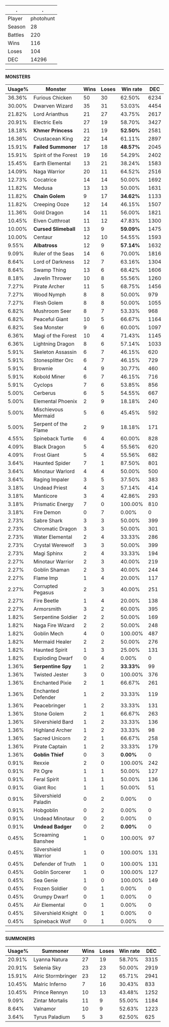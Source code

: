 .|.
|-|-
Player|photohunt
Season|28
Battles|220
Wins|116
Loses|104
DEC|14296

---
**MONSTERS**

Usage%|Monster|Wins|Loses|Win rate|DEC|
-|-|-|-|-|-|
36.36%|Furious Chicken|50|30|62.50%|6234|
30.00%|Dwarven Wizard|35|31|53.03%|4454|
21.82%|Lord Arianthus|21|27|43.75%|2617|
20.91%|Electric Eels|27|19|58.70%|3427|
18.18%|**Khmer Princess**|21|19|**52.50%**|2581|
16.36%|Crustacean King|22|14|61.11%|2897|
15.91%|**Failed Summoner**|17|18|**48.57%**|2045|
15.91%|Spirit of the Forest|19|16|54.29%|2402|
15.45%|Earth Elemental|13|21|38.24%|1583|
14.09%|Naga Warrior|20|11|64.52%|2516|
12.73%|Cocatrice|14|14|50.00%|1692|
11.82%|Medusa|13|13|50.00%|1631|
11.82%|**Chain Golem**|9|17|**34.62%**|1133|
11.82%|Creeping Ooze|12|14|46.15%|1507|
11.36%|Gold Dragon|14|11|56.00%|1821|
10.45%|Elven Cutthroat|11|12|47.83%|1300|
10.00%|**Cursed Slimeball**|13|9|**59.09%**|1475|
10.00%|Centaur|12|10|54.55%|1593|
9.55%|**Albatross**|12|9|**57.14%**|1632|
9.09%|Ruler of the Seas|14|6|70.00%|1816|
8.64%|Lord of Darkness|12|7|63.16%|1304|
8.64%|Swamp Thing|13|6|68.42%|1606|
8.18%|Javelin Thrower|10|8|55.56%|1260|
7.27%|Pirate Archer|11|5|68.75%|1456|
7.27%|Wood Nymph|8|8|50.00%|979|
7.27%|Flesh Golem|8|8|50.00%|1055|
6.82%|Mushroom Seer|8|7|53.33%|968|
6.82%|Peaceful Giant|10|5|66.67%|1164|
6.82%|Sea Monster|9|6|60.00%|1097|
6.36%|Magi of the Forest|10|4|71.43%|1145|
6.36%|Lightning Dragon|8|6|57.14%|1033|
5.91%|Skeleton Assassin|6|7|46.15%|620|
5.91%|Stonesplitter Orc|6|7|46.15%|729|
5.91%|Brownie|4|9|30.77%|460|
5.91%|Kobold Miner|6|7|46.15%|716|
5.91%|Cyclops|7|6|53.85%|856|
5.00%|Cerberus|6|5|54.55%|667|
5.00%|Elemental Phoenix|2|9|18.18%|240|
5.00%|Mischievous Mermaid|5|6|45.45%|592|
5.00%|Serpent of the Flame|2|9|18.18%|171|
4.55%|Spineback Turtle|6|4|60.00%|828|
4.09%|Black Dragon|5|4|55.56%|620|
4.09%|Frost Giant|5|4|55.56%|682|
3.64%|Haunted Spider|7|1|87.50%|801|
3.64%|Minotaur Warlord|4|4|50.00%|500|
3.64%|Raging Impaler|3|5|37.50%|383|
3.18%|Undead Priest|4|3|57.14%|414|
3.18%|Manticore|3|4|42.86%|293|
3.18%|Prismatic Energy|7|0|100.00%|810|
3.18%|Fire Demon|0|7|0.00%|0|
2.73%|Sabre Shark|3|3|50.00%|399|
2.73%|Chromatic Dragon|3|3|50.00%|301|
2.73%|Water Elemental|2|4|33.33%|286|
2.73%|Crystal Werewolf|3|3|50.00%|399|
2.73%|Magi Sphinx|2|4|33.33%|194|
2.27%|Minotaur Warrior|2|3|40.00%|219|
2.27%|Goblin Shaman|2|3|40.00%|244|
2.27%|Flame Imp|1|4|20.00%|117|
2.27%|Corrupted Pegasus|2|3|40.00%|251|
2.27%|Fire Beetle|1|4|20.00%|138|
2.27%|Armorsmith|3|2|60.00%|395|
1.82%|Serpentine Soldier|2|2|50.00%|169|
1.82%|Naga Fire Wizard|2|2|50.00%|248|
1.82%|Goblin Mech|4|0|100.00%|487|
1.82%|Mermaid Healer|2|2|50.00%|276|
1.82%|Haunted Spirit|1|3|25.00%|131|
1.82%|Exploding Dwarf|0|4|0.00%|0|
1.36%|**Serpentine Spy**|1|2|**33.33%**|99|
1.36%|Twisted Jester|3|0|100.00%|376|
1.36%|Enchanted Pixie|2|1|66.67%|261|
1.36%|Enchanted Defender|1|2|33.33%|119|
1.36%|Peacebringer|1|2|33.33%|131|
1.36%|Stone Golem|2|1|66.67%|263|
1.36%|Silvershield Bard|1|2|33.33%|136|
1.36%|Highland Archer|1|2|33.33%|98|
1.36%|Sacred Unicorn|2|1|66.67%|258|
1.36%|Pirate Captain|1|2|33.33%|179|
1.36%|**Goblin Thief**|0|3|**0.00%**|0|
0.91%|Rexxie|2|0|100.00%|242|
0.91%|Pit Ogre|1|1|50.00%|127|
0.91%|Feral Spirit|1|1|50.00%|136|
0.91%|Giant Roc|1|1|50.00%|51|
0.91%|Silvershield Paladin|0|2|0.00%|0|
0.91%|Hobgoblin|0|2|0.00%|0|
0.91%|Undead Minotaur|0|2|0.00%|0|
0.91%|**Undead Badger**|0|2|**0.00%**|0|
0.45%|Screaming Banshee|1|0|100.00%|97|
0.45%|Silvershield Warrior|1|0|100.00%|131|
0.45%|Defender of Truth|1|0|100.00%|131|
0.45%|Goblin Sorcerer|1|0|100.00%|127|
0.45%|Sea Genie|1|0|100.00%|149|
0.45%|Frozen Soldier|0|1|0.00%|0|
0.45%|Grumpy Dwarf|0|1|0.00%|0|
0.45%|Air Elemental|0|1|0.00%|0|
0.45%|Silvershield Knight|0|1|0.00%|0|
0.45%|Spineback Wolf|0|1|0.00%|0|

---
**SUMMONERS**

Usage%|Summoner|Wins|Loses|Win rate|DEC|
-|-|-|-|-|-|
20.91%|Lyanna Natura|27|19|58.70%|3315|
20.91%|Selenia Sky|23|23|50.00%|2919|
15.91%|Alric Stormbringer|23|12|65.71%|2941|
10.45%|Malric Inferno|7|16|30.43%|833|
10.45%|Prince Rennyn|10|13|43.48%|1252|
9.09%|Zintar Mortalis|11|9|55.00%|1184|
8.64%|Valnamor|10|9|52.63%|1223|
3.64%|Tyrus Paladium|5|3|62.50%|625|
